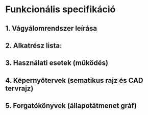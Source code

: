 # Funkcionális specifikáció
## 1. Vágyálomrendszer leírása
## 2. Alkatrész lista:
## 3. Használati esetek (működés)
## 4. Képernyőtervek (sematikus rajz és CAD tervrajz)
## 5. Forgatókönyvek (állapotátmenet gráf)
